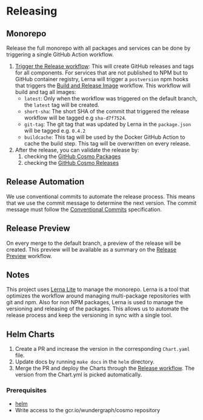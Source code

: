 # Releasing

## Monorepo

Release the full monorepo with all packages and services can be done by triggering a single GitHub Action workflow.

1. [Trigger the Release workflow](https://github.com/wundergraph/cosmo/actions/workflows/release.yaml): This will create GitHub releases and tags for all components. For services that are not published to NPM but to GitHub container registry, Lerna will trigger a `postversion` npm hooks that triggers the [Build and Release Image](https://github.com/wundergraph/cosmo/actions/workflows/image-release.yml) workflow. This workflow will build and tag all images:
    - `latest`: Only when the workflow was triggered on the default branch, the `latest` tag will be created.
    - `short-sha`: The short SHA of the commit that triggered the release workflow will be tagged e.g `sha-d7f7524`.
    - `git-tag`: The git tag that was updated by Lerna in the `package.json` will be tagged e.g. `0.4.2`
    - `buildcache`: This tag will be used by the Docker GitHub Action to cache the build step. This tag will be overwritten on every release.
2. After the release, you can validate the release by:
    1. checking the [GitHub Cosmo Packages](https://github.com/orgs/wundergraph/packages?repo_name=cosmo)
    2. checking the [GitHub Cosmo Releases](https://github.com/wundergraph/cosmo/releases)

## Release Automation

We use conventional commits to automate the release process. This means that we use the commit message to determine the next version. The commit message must follow the [Conventional Commits](https://www.conventionalcommits.org/en/v1.0.0/) specification.

## Release Preview

On every merge to the default branch, a preview of the release will be created. This preview will be available as a summary on the [Release Preview](https://github.com/wundergraph/cosmo/actions/workflows/release-preview.yaml) workflow.

## Notes

This project uses [Lerna Lite](https://github.com/lerna-lite/lerna-lite) to manage the monorepo. Lerna is a tool that optimizes the workflow around managing multi-package repositories with git and npm.
Also for non NPM packages, Lerna is used to manage the versioning and releasing of the packages. This allows us to automate the release process and keep the versioning in sync with a single tool.

## Helm Charts

1. Create a PR and increase the version in the corresponding `Chart.yaml` file.
2. Update docs by running `make docs` in the `helm` directory.
3. Merge the PR and deploy the Charts through the [Release workflow](https://github.com/wundergraph/cosmo/actions/workflows/helm-release.yml). The version from the Chart.yml is picked automatically.

### Prerequisites

- [helm](https://helm.sh/docs/intro/install/)
- Write access to the gcr.io/wundergraph/cosmo repository